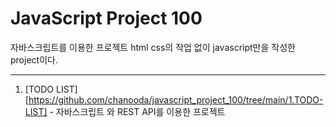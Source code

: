 # JavaScript Project 100
자바스크립트를 이용한 프로젝트 html css의 작업 없이 javascript만을 작성한 project이다.

<hr/>

1. [TODO LIST][https://github.com/chanooda/javascript_project_100/tree/main/1.TODO-LIST] - 자바스크립트 와 REST API를 이용한 프로젝트


